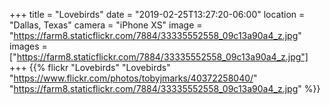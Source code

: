 +++
title = "Lovebirds"
date = "2019-02-25T13:27:20-06:00"
location = "Dallas, Texas"
camera = "iPhone XS"
image = "https://farm8.staticflickr.com/7884/33335552558_09c13a90a4_z.jpg"
images = ["https://farm8.staticflickr.com/7884/33335552558_09c13a90a4_z.jpg"]
+++
{{% flickr "Lovebirds"
           "Lovebirds"
           "https://www.flickr.com/photos/tobyjmarks/40372258040/"
           "https://farm8.staticflickr.com/7884/33335552558_09c13a90a4_z.jpg" %}}
<!--more-->